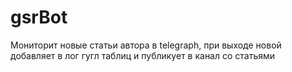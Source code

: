 # gsrBot
Мониторит новые статьи автора в telegraph, при выходе новой добавляет в лог гугл таблиц и публикует в канал со статьями
